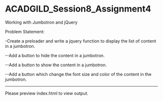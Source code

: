 # ACADGILD_Session8_Assignment4
Working with Jumbotron and jQuery

Problem Statement:

-Create a preloader and write a jquery function to display the list of content in a
jumbotron.

--Add a button to hide the content in a jumbotron.

--Add a button to show the content in a jumbotron.

--Add a button which change the font size and color of the content in the
jumbotron.

----------------------------------------------------------------------------------------------
Please preview index.html to view output.
